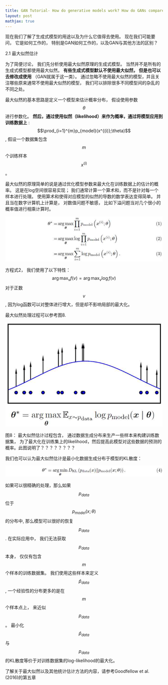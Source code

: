```yaml
---
title: GAN Tutorial- How do generative models work? How do GANs compare to others?
layout: post
mathjax: true
---
```


现在我们了解了生成式模型的用途以及为什么它值得去使用。 现在我们可能要问， 它是如何工作的， 特别是GAN如何工作的，以及GAN与其他方法的区别？

2.1 最大似然估计

为了简便讨论， 我们先分析使用最大似然原理的生成式模型。 当然并不是所有的生成式模型都使用最大似然。 **有些生成式模型默认不使用最大似然， 但是也可以去修改成使用** （GAN就属于这一类）。 
通过忽略不使用最大似然的模型，并且关注哪些原来通常不使用最大似然的模型， 我们可以排除很多不同模型间的杂乱的不同之处。

最大似然的基本思路是定义一个模型来估计概率分布， 假设使用参数 $$\theta$$ 进行参数化。 **然后，通过使用似然（likelihood）来作为概率，通过将模型应用到训练数据上** : $$\prod_{i=1}^{m}p_{model}(x^{(i)};\theta)$$, 假设一个数据集包含$$m$$个训练样本$$x^{(i)}$$。

最大似然的原理简单的说是通过优化模型参数来最大化在训练数据上的估计的概率。 这是在log空间很容易实现； 
我们通常计算一个算术和，而不是针对每一个样本进行处理。 使用算术和使得对应模型的似然的导数的数学表达变得简单。
并且当在数字计算机上计算是， 对数值问题不敏感， 比如下溢问题当对几个很小的概率值进行相乘计算时。

![Equation 1,2,3](/images/201704/28/eq01.jpg)

方程式2， 我们使用了以下特性： $$\arg \max_{v}f(v) = \arg \max_{v}\log f(v)$$ 对于正数$$v$$, 因为log函数可以对整体进行增大，但是却不影响局部的最大化。

最大似然处理过程可以参考图8.

![Figure 8](/images/201704/28/fig08.jpg)

图8： 最大似然估计过程包含， 通过数据生成分布来生产一些样本来构建训练数据集， 为了最大化在训练集上的likelihood，然后提高此模型对这些数据的预测的概率。此图说明了？？？？？？？？

我们也可以认为最大似然估计是最小化数据生成分布于模型的KL散度：

![Equation 1,2,3](/images/201704/28/eq04.jpg)

如果可以很精确的处理，那么如果$$p_{data}$$ 位于 $$p_{model}(x;\theta)$$的分布中, 那么模型可以很好的恢复 $$p_{data}$$. 
在实际应用中， 我们无法获取 $$p_{data}$$ 本身， 仅仅有包含$$m$$个样本的训练数据集。 我们使用这些样本来定义 $$\hat{p}_{data}$$, 一个经验性的分布更多的是在$$m$$个样本点上， 来近似$$p_{data}$$。 最小化$$\hat{p}_{data}$$与$$p_{data}$$的KL散度等价于对训练数据集的log-likelihood的最大化。

了解关于最大似然以及其他统计估计方法的内容，请参考Goodfellow et al. (2016)的第五章 


